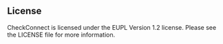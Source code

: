 ## License

CheckConnect is licensed under the EUPL Version 1.2 license. Please see the LICENSE file for more information.
